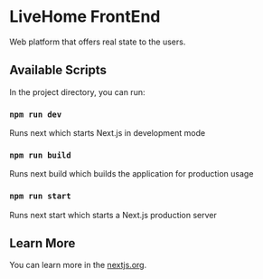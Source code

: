# LiveHome FrontEnd
Web platform that offers real state to the users.

## Available Scripts

In the project directory, you can run:

### `npm run dev`

Runs next which starts Next.js in development mode

### `npm run build`

Runs next build which builds the application for production usage

### `npm run start`

Runs next start which starts a Next.js production server

## Learn More

You can learn more in the [nextjs.org](https://nextjs.org/).
